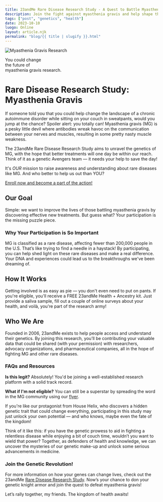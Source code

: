 ```yaml
---
title: 23andMe Rare Disease Research Study - A Quest to Battle Myasthenia Gravis
description: Join the fight against myasthenia gravis and help shape the future of rare disease research!
tags: ["post", "genetics", "health"]
date: 2023-10-10
luogo: Online
layout: article.njk
permalink: "blog/{{ title | slugify }}.html"
---
```


![Myasthenia Gravis Research](https://www.23andme.com/assets/svg/mrd/myasthenia-gravis.svg)

You could change  
the future of  
myasthenia gravis research.

# Rare Disease Research Study: Myasthenia Gravis

If someone told you that you could help change the landscape of a chronic autoimmune disorder while sitting on your couch in sweatpants, would you jump at the chance? Spoiler alert: you totally can! Myasthenia gravis (MG) is a pesky little devil where antibodies wreak havoc on the communication between your nerves and muscles, resulting in some pretty nasty muscle weakness. 

The 23andMe Rare Disease Research Study aims to unravel the genetics of MG, with the hope that better treatments will one day be within our reach. Think of it as a genetic Avengers team — it needs your help to save the day!

It's *OUR* mission to raise awareness and understanding about rare diseases like MG. And who better to help us out than YOU?

[Enroll now and become a part of the action!](https://enroll.23andme.com/research/rare-disease/identity/)

## Our Goal

Simple: we want to improve the lives of those battling myasthenia gravis by discovering effective new treatments. But guess what? Your participation is the missing puzzle piece.

### Why Your Participation is So Important

MG is classified as a rare disease, affecting fewer than 200,000 people in the U.S. That’s like trying to find a needle in a haystack! By participating, you can help shed light on these rare diseases and make a real difference. Your DNA and experiences could lead us to the breakthroughs we've been dreaming of.

## How It Works

Getting involved is as easy as pie — you don't even need to put on pants. If you're eligible, you'll receive a FREE 23andMe Health + Ancestry kit. Just provide a saliva sample, fill out a couple of online surveys about your health, and voilà, you're part of the research army!

## Who We Are

Founded in 2006, 23andMe exists to help people access and understand their genetics. By joining this research, you’ll be contributing your valuable data that could be shared (with your permission) with researchers, advocacy organizations, and pharmaceutical companies, all in the hope of fighting MG and other rare diseases.

### FAQs and Resources

**Is this legit?**
Absolutely! You'd be joining a well-established research platform with a solid track record. 

**What if I'm not eligible?**
You can still be a superstar by spreading the word in the MG community using our [flyer](https://permalinks.23andme.com/pdf/MG.pdf).

If you're like our protagonist from House Helix, who discovers a hidden genetic trait that could change everything, participating in this study may just unlock your own potential — and who knows, maybe even the fate of the kingdom!

Think of it like this: if you have the genetic prowess to aid in fighting a relentless disease while enjoying a bit of couch time, wouldn’t you want to wield that power? Together, as defenders of health and knowledge, we can uncover the mysteries of our genetic make-up and unlock some serious advancements in medicine.

### Join the Genetic Revolution!

For more information on how your genes can change lives, check out the 23andMe [Rare Disease Research Study](https://www.23andme.com/rare-disease-research-study/). Now’s your chance to don your genetic knight armor and join the quest to defeat myasthenia gravis!

Let’s rally together, my friends. The kingdom of health awaits!